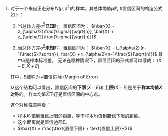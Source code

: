 1. 对于一个来自正态分布$N(\mu, \sigma^2)$的样本，其总体均值$\mu$的 #置信区间的构造公式 如下：
	1. 当总体方差$\sigma^2$**已知**时，置信区间为：
	    $(\bar{X} - z_{\alpha/2}\frac{\sigma}{\sqrt{n}}, \bar{X} + z_{\alpha/2}\frac{\sigma}{\sqrt{n}})$

	2.  当总体方差$\sigma^2$**未知**时，置信区间为：
	    $(\bar{X} - t_{\alpha/2}(n-1)\frac{S}{\sqrt{n}}, \bar{X} + t_{\alpha/2}(n-1)\frac{S}{\sqrt{n}})$
		其中$S$是样本标准差。
	无论在哪种情况下，置信区间的形式都可以写成：
	$(\bar{X} - E, \bar{X} + E)$
	
	其中，$E$被称为 #置信边际 (Margin of Error)
	
	从这个结构可以看出，置信区间的**下限**$(\bar{X}-E)$和**上限**$(\bar{X}+E)$是关于**样本均值$\bar{X}$对称**的。样本均值$\bar{X}$正好是置信区间的中心点。
	
	这个对称性意味着：
	*   样本均值到置信上限的距离，等于样本均值到置信下限的距离。
	*   这个距离就是置信边际$E$。
	*   $\bar{X} = \frac{\text{置信下限} + \text{置信上限}}{2}$